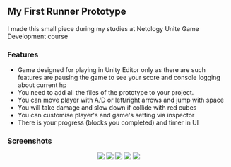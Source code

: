 ## My First Runner Prototype
I made this small piece during my studies at Netology Unite Game Development course

### Features
- Game designed for playing in Unity Editor only as there are such features are pausing the game to see your score and console logging about current hp
- You need to add all the files of the prototype to your project.
- You can move player with A/D or left/right arrows and jump with space
- You will take damage and slow down if collide with red cubes
- You can customise player's and game's setting via inspector
- There is your progress (blocks you completed) and timer in UI

### Screenshots
<p align="center">
  <img src="https://github.com/ovinnikova/Ovinnikova_AS_1_7/blob/master/imagesForGithub/1.png">
  <img src="https://github.com/ovinnikova/Ovinnikova_AS_1_7/blob/master/imagesForGithub/2.png">
  <img src="https://github.com/ovinnikova/Ovinnikova_AS_1_7/blob/master/imagesForGithub/3.png">
  <img src="https://github.com/ovinnikova/Ovinnikova_AS_1_7/blob/master/imagesForGithub/4.png">
  <img src="https://github.com/ovinnikova/Ovinnikova_AS_1_7/blob/master/imagesForGithub/5.png">
</p>



